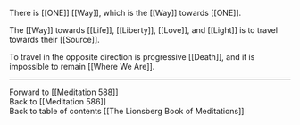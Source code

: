 There is [[ONE]] [[Way]], which is the [[Way]] towards [[ONE]]. 

The [[Way]] towards [[Life]], [[Liberty]], [[Love]], and [[Light]] is to travel towards their [[Source]]. 

To travel in the opposite direction is progressive [[Death]], and it is impossible to remain [[Where We Are]]. 

___

Forward to [[Meditation 588]]  
Back to [[Meditation 586]]  
Back to table of contents [[The Lionsberg Book of Meditations]]  